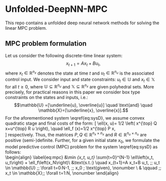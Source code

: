 # Unfolded-DeepNN-MPC
This repo contains a unfolded deep neural network methods for solving the linear MPC problem.

## MPC problem formulation

Let us consider  the  following discrete-time linear system:
$$
    x_{t+1} = Ax_t + B u_t,
$$
where $x_t \in \mathbb{R}^{n_x}$ denotes the state at time $t$ and $u_t \in \mathbb{R}^{n_u}$ is the associated control input. We consider input and state constraints: $u_t \in \mathbb{U}$  and $x_t \in \mathbb{X}$ for all $t\geq 0$, where $\mathbb{U} \subseteq  \mathbb{R}^{n_u}$ and $\mathbb{X} \subseteq  \mathbb{R}^{n_x}$ are given  polyhedral sets. More precisely, for practical reasons in this paper we consider box type  constraints on the states and inputs, i.e.: 
$$\mathbb{U} =[\underline{u}, \overline{u}] \quad  \text{and} \quad   \mathbb{X}=[\underline{x}, \overline{x}].$$  For the aforementioned system \eqref{eq:sysD}, we assume convex quadratic stage and final costs of the form:
\[ 
\ell(x, u)= 1/2 \left( x^{\top} Q x+u^{\top} R u \right), \quad \ell_f (x)=1/2 x^{\top} P x,  
\] 
respectively. Thus, the matrices $P, Q \in \mathbb{R}^{n_x \times n_x}$  and $R \in \mathbb{R}^{n_u \times n_u}$ are positive (semi-)definite. Further, for a given initial state $x_0$, we formulate the model predictive control (MPC) problem for the system \eqref{eq:sysD} as follows:
\
\begin{align} \label{eq:mpc}
&\min _{x_t, u_t} \sum_{t=0}^{N-1} \ell\left(x_t, u_t\right) + \ell_f\left(x_N\right)\\
&\text{s.t.:}  \quad x_{t+1}=A x_t+B u_t, \;\;    u_t \in \mathbb{U} \;\;  \forall t=0:N-1, \;\; x_0 \; \text{given},  \nonumber  \\
& \qquad  \;\; x_t \in \mathbb{X}\;\;  \forall t=1:N, \nonumber 
\end{align}
